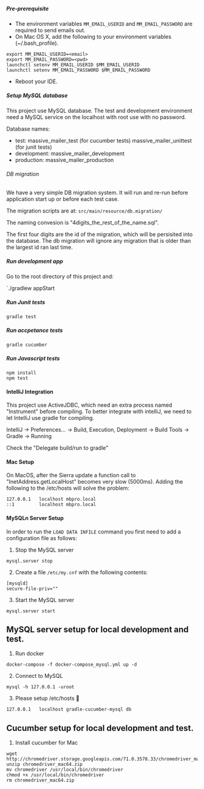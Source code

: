 ##### Pre-prerequisite
* The environment variables `MM_EMAIL_USERID` and `MM_EMAIL_PASSWORD` are required to send emails out.
* On Mac OS X, add the following to your environment variables (~/.bash_profile).
```
export MM_EMAIL_USERID=<email>
export MM_EMAIL_PASSWORD=<pwd>
launchctl setenv MM_EMAIL_USERID $MM_EMAIL_USERID
launchctl setenv MM_EMAIL_PASSWORD $MM_EMAIL_PASSWORD
```
* Reboot your IDE.

##### Setup MySQL database

This project use MySQL database. The test and development environment need a MySQL service on the localhost with root
use with no password.

Database names:

* test: massive_mailer_test (for cucumber tests) massive_mailer_unittest (for junit tests)
* development: massive_mailer_development
* production: massive_mailer_production

###### DB migration

We have a very simple DB migration system. It will run and re-run before application start up or before each test case.

The migration scripts are at: `src/main/resource/db.migration/`

The naming convesion is "4digits_the_rest_of_the_name.sql".

The first four digits are the id of the migration, which will be persisited into the database. The db migration will ignore any migration that is older than the largest id ran last time.

##### Run development app

Go to the root directory of this project and:

`./gradlew appStart

##### Run Junit tests

`gradle test`

##### Run accpetance tests

`gradle cucumber`

##### Run Javascript tests

```
npm install
npm test
```

#### IntelliJ Integration

This project use ActiveJDBC, which need an extra process named "Instrument" before compiling. To better integrate
with intelliJ, we need to let IntelliJ use gradle for compiling.

IntelliJ -> Preferences... -> Build, Execution, Deployment -> Build Tools -> Gradle -> Running

Check the "Delegate build/run to gradle"

#### Mac Setup

On MacOS, after the Sierra update a function call to "InetAddress.getLocalHost" becomes very slow (5000ms).
Adding the following to the /etc/hosts will solve the problem:

```
127.0.0.1   localhost mbpro.local
::1         localhost mbpro.local
```

#### MySQLn Server Setup

In order to run the `LOAD DATA INFILE` command you first need to add a configuration file as follows:

1. Stop the MySQL server

`mysql.server stop`

2. Create a file `/etc/my.cnf` with the following contents:

```
[mysqld]
secure-file-priv=""
```

3. Start the MySQL server

`mysql.server start`

## MySQL server setup for local development and test.

1. Run docker
```
docker-compose -f docker-compose_mysql.yml up -d
```

2. Connect to MySQL
```
mysql -h 127.0.0.1 -uroot
```

3. Please setup /etc/hosts :bow:
```
127.0.0.1   localhost gradle-cucumber-mysql db
```

## Cucumber setup for local development and test.

1. Install cucumber for Mac
```
wget http://chromedriver.storage.googleapis.com/71.0.3578.33/chromedriver_mac64.zip
unzip chromedriver_mac64.zip
mv chromedriver /usr/local/bin/chromedriver
chmod +x /usr/local/bin/chromedriver
rm chromedriver_mac64.zip
```

